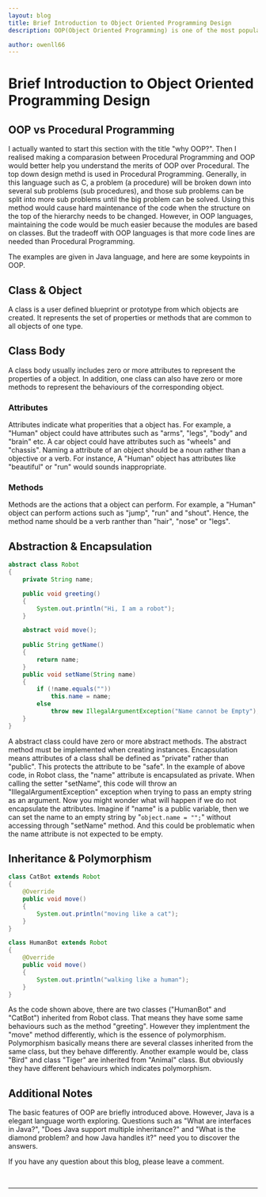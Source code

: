 ```yaml
---
layout: blog
title: Brief Introduction to Object Oriented Programming Design
description: OOP(Object Oriented Programming) is one of the most popular programming methodology. Understanding OOP principles is essential to all programmers. This blog will talk about some basic OOP design principles to help beginers to better comprehend what OOP is.

author: owenll66
---
```


# Brief Introduction to Object Oriented Programming Design

## OOP vs Procedural Programming
I actually wanted to start this section with the title "why OOP?". Then I realised making a comparasion between Procedural Programming and OOP would better help you understand the merits of OOP over Procedural. The top down design methd is used in Procedural Programming. Generally, in this language such as C, a problem (a procedure) will be broken down into several sub problems (sub procedures), and those sub problems can be split into more sub problems until the big problem can be solved. Using this method would cause hard maintenance of the code when the structure on the top of the hierarchy needs to be changed. However, in OOP languages, maintaining the code would be much easier because the modules are based on classes. But the tradeoff with OOP languages is that more code lines are needed than Procedural Programming.

The examples are given in Java language, and here are some keypoints in OOP.

## Class & Object
A class is a user defined blueprint or prototype from which objects are created. It represents the set of properties or methods that are common to all objects of one type.

## Class Body
A class body usually includes zero or more attributes to represent the properties of a object. In addition, one class can also have zero or more methods to represent the behaviours of the corresponding object.

### Attributes
Attributes indicate what properities that a object has. For example, a "Human" object could have attributes such as "arms", "legs", "body" and "brain" etc. A car object could have attributes such as "wheels" and "chassis". Naming a attribute of an object should be a noun rather than a objective or a verb. For instance, A "Human" object has attributes like "beautiful" or "run" would sounds inappropriate.

### Methods
Methods are the actions that a object can perform. For example, a "Human" object can perform actions such as "jump", "run" and "shout". Hence, the method name should be a verb ranther than "hair", "nose" or "legs".


## Abstraction & Encapsulation
```java
abstract class Robot
{
    private String name;

    public void greeting()
    {
        System.out.println("Hi, I am a robot");
    }

    abstract void move();
    
    public String getName()
    {
        return name;
    }
    public void setName(String name)
    {
        if (!name.equals(""))
            this.name = name;
        else
            throw new IllegalArgumentException("Name cannot be Empty");
    }
}
```

A abstract class could have zero or more abstract methods. The abstract method must be implemented when creating instances. Encapsulation means attributes of a class shall be defined as "private" rather than "public". This protects the attribute to be "safe". In the example of above code, in Robot class, the "name" attribute is encapsulated as private. When calling the setter "setName", this code will throw an  "IllegalArgumentException" exception when trying to pass an empty string as an argument. Now you might wonder what will happen if we do not encapsulate the attributes. Imagine if "name" is a public variable, then we can set the name to an empty string by "``` object.name = ""; ```" without accessing through "setName" method. And this could be problematic when the name attribute is not expected to be empty.

## Inheritance & Polymorphism
```java
class CatBot extends Robot
{
    @Override
    public void move()
    {
        System.out.println("moving like a cat");
    }
}
```

```java
class HumanBot extends Robot
{
    @Override
    public void move()
    {
        System.out.println("walking like a human");
    }
}
```

As the code shown above, there are two classes ("HumanBot" and "CatBot") inherited from Robot class. That means they have some same behaviours such as the method "greeting". However they implentment the "move" method differently, which is the essence of polymorphism. Polymorphism basically means there are several classes inherited from the same class, but they behave differently. Another example would be, class "Bird" and class "Tiger" are inherited from "Animal" class. But obviously they have different behaviours which indicates polymorphism.

## Additional Notes
The basic features of OOP are briefly introduced above. However, Java is a elegant language worth exploring. Questions such as "What are interfaces in Java?", "Does Java support multiple inheritance?" and  "What is the diamond problem? and how Java handles it?" need you to discover the answers. 

If you have any question about this blog, please leave a comment.

<br>

***
